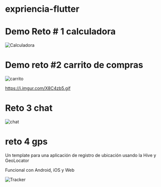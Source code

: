 # expriencia-flutter

# Demo Reto # 1 calculadora

![Calculadora](https://i.imgur.com/vb4ISnc.gif)

# Demo reto #2  carrito de compras

![carrito](https://i.imgur.com/X8C4zb5.gif)

https://i.imgur.com/X8C4zb5.gif

# Reto 3 chat

![chat](https://i.imgur.com/Ymq5BYr.gif)


# reto 4 gps

Un template para una aplicación de registro de ubicación usando la Hive y GeoLocator

Funcional con Android, iOS y Web

![Tracker](https://i.imgur.com/L1WYRYQ.gif)
